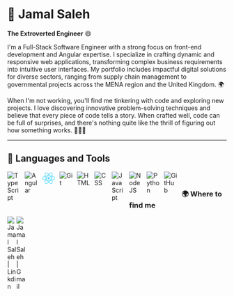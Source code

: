 # 🚀 Jamal Saleh  
**The Extroverted Engineer** 😄

I'm a Full-Stack Software Engineer with a strong focus on front-end development and Angular expertise. I specialize in crafting dynamic and responsive web applications, transforming complex business requirements into intuitive user interfaces. My portfolio includes impactful digital solutions for diverse sectors, ranging from supply chain management to governmental projects across the MENA region and the United Kingdom. 🌍

When I'm not working, you'll find me tinkering with code and exploring new projects. I love discovering innovative problem-solving techniques and believe that every piece of code tells a story. When crafted well, code can be full of surprises, and there's nothing quite like the thrill of figuring out how something works. 🧑‍💻✨

---

## 🧰 Languages and Tools

<img align="left" alt="TypeScript" width="30px" style="padding-right:10px;" src="https://cdn.jsdelivr.net/gh/devicons/devicon/icons/typescript/typescript-plain.svg" />
<img align="left" alt="Angular" width="30px" style="padding-right:10px;" src="https://cdn.jsdelivr.net/gh/devicons/devicon/icons/angularjs/angularjs-plain.svg" />
<img align="left" alt="React" width="30px" style="padding-right:10px;" src="https://github.com/devicons/devicon/blob/v2.16.0/icons/react/react-original.svg" />
<img align="left" alt="Git" width="30px" style="padding-right:10px;" src="https://cdn.jsdelivr.net/gh/devicons/devicon/icons/git/git-original.svg" />
<img align="left" alt="HTML" width="30px" style="padding-right:10px;" src="https://cdn.jsdelivr.net/gh/devicons/devicon/icons/html5/html5-plain.svg" />
<img align="left" alt="CSS" width="30px" style="padding-right:10px;" src="https://cdn.jsdelivr.net/gh/devicons/devicon/icons/css3/css3-plain.svg" />
<img align="left" alt="JavaScript" width="30px" style="padding-right:10px;" src="https://cdn.jsdelivr.net/gh/devicons/devicon/icons/javascript/javascript-plain.svg" />
<img align="left" alt="NodeJS" width="30px" style="padding-right:10px;" src="https://cdn.jsdelivr.net/gh/devicons/devicon/icons/nodejs/nodejs-original.svg" />
<img align="left" alt="Python" width="30px" style="padding-right:10px;" src="https://cdn.jsdelivr.net/gh/devicons/devicon/icons/python/python-plain.svg" />
<img align="left" alt="GitHub" width="30px" style="padding-right:10px;" src="https://cdn.jsdelivr.net/gh/devicons/devicon/icons/github/github-original.svg" />
<br />

### 🌍 Where to find me
[<img align="left" alt="Jamal Saleh | Linkdin" width="21px" src="https://firebasestorage.googleapis.com/v0/b/github--images.appspot.com/o/Github%20images%2Flinkedin.svg?alt=media&token=0e662ab8-db11-475a-9c43-18d89bcdfde0" />][linkedin]
[<img align="left" alt="Jamal Saleh | Gmail" width="21px" src="https://upload.wikimedia.org/wikipedia/commons/7/7e/Gmail_icon_%282020%29.svg" />][gmail]
<br />

<br />

[linkedin]: https://www.linkedin.com/in/softwaredeveloper-jamal-saleh/
[gmail]: mailto:jamal.ngu@gmail.com
